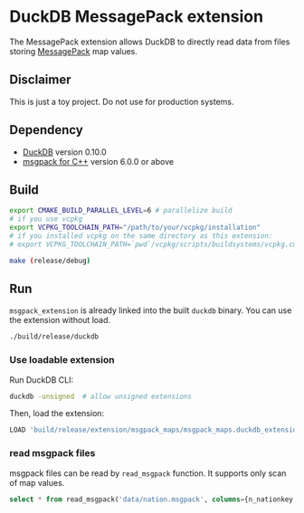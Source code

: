 # DuckDB MessagePack extension

The MessagePack extension allows DuckDB to directly read data from files storing [MessagePack](https://msgpack.org/) map values.

## Disclaimer
This is just a toy project. Do not use for production systems.

## Dependency
- [DuckDB](https://github.com/duckdb/duckdb) version 0.10.0
- [msgpack for C++](https://github.com/msgpack/msgpack-c/tree/cpp_master) version 6.0.0 or above

## Build
```sh
export CMAKE_BUILD_PARALLEL_LEVEL=6 # parallelize build
# if you use vcpkg
export VCPKG_TOOLCHAIN_PATH="/path/to/your/vcpkg/installation"
# if you installed vcpkg on the same directory as this extension:
# export VCPKG_TOOLCHAIN_PATH=`pwd`/vcpkg/scripts/buildsystems/vcpkg.cmake

make (release/debug)
```

## Run
`msgpack_extension` is already linked into the built `duckdb` binary.
You can use the extension without load.

```sh
./build/release/duckdb
```

### Use loadable extension
Run DuckDB CLI:
```sh
duckdb -unsigned  # allow unsigned extensions
```

Then, load the extension:
```sql
LOAD 'build/release/extension/msgpack_maps/msgpack_maps.duckdb_extension';
```

### read msgpack files
msgpack files can be read by `read_msgpack` function. It supports only scan of map values.
```sql
select * from read_msgpack('data/nation.msgpack', columns={n_nationkey: 'INTEGER', n_name: 'VARCHAR', n_regionkey: 'SMALLINT', n_comment: 'VARCHAR'});
```
